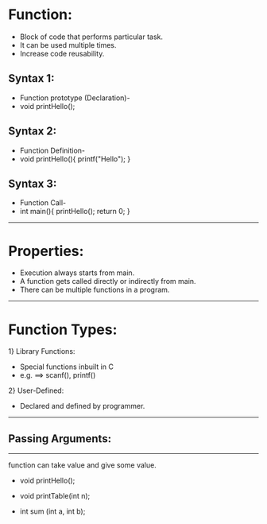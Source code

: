 # Function:

-   Block of code that performs particular task.
-   It can be used multiple times.
-   Increase code reusability.


## Syntax 1:
 -    Function prototype (Declaration)-
   -  void printHello();

## Syntax 2:
-   Function Definition-
-   void printHello(){
    printf("Hello");
} 

## Syntax 3:
-   Function Call-
-   int main(){
    printHello();
    return 0;
}
---

# Properties:
-    Execution always starts from main.
-   A function gets called directly or indirectly from main.
-   There can be multiple functions in a program.
---
# Function Types:

   1} Library Functions:
   -   Special functions inbuilt in C
   -   e.g. ==> scanf(), printf()

   2} User-Defined:
   -   Declared and defined by programmer.

---
   ## Passing Arguments:
--- 
   function can take value and give some value.

   -   void printHello();

   -   void printTable(int n);

   -   int sum (int a, int b);

   